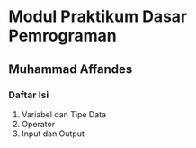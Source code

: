 # Modul Praktikum Dasar Pemrograman
## Muhammad Affandes

### Daftar Isi
1. Variabel dan Tipe Data
2. Operator
3. Input dan Output